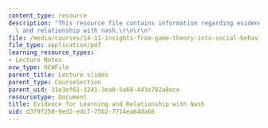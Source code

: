 ```yaml
---
content_type: resource
description: "This resource file contains information regarding evidence for learning\
  \ and relationship with nash.\r\n\r\n"
file: /media/courses/14-11-insights-from-game-theory-into-social-behavior-fall-2013/d3f9f2509ed2edc775b27714ea64da66_MIT14_11F13_Learning.pdf
file_type: application/pdf
learning_resource_types:
- Lecture Notes
ocw_type: OCWFile
parent_title: Lecture slides
parent_type: CourseSection
parent_uid: 31e3ef61-3241-3ea0-5a68-443e782a8ece
resourcetype: Document
title: Evidence for Learning and Relationship with Nash
uid: d3f9f250-9ed2-edc7-75b2-7714ea64da66
---
```

